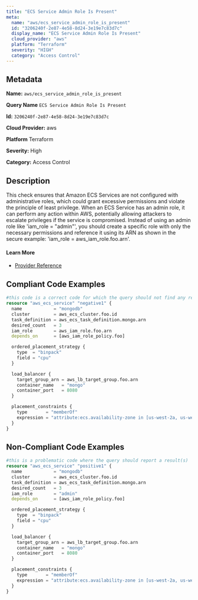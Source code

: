 ```yaml
---
title: "ECS Service Admin Role Is Present"
meta:
  name: "aws/ecs_service_admin_role_is_present"
  id: "3206240f-2e87-4e58-8d24-3e19e7c83d7c"
  display_name: "ECS Service Admin Role Is Present"
  cloud_provider: "aws"
  platform: "Terraform"
  severity: "HIGH"
  category: "Access Control"
---
```

## Metadata

**Name:** `aws/ecs_service_admin_role_is_present`

**Query Name** `ECS Service Admin Role Is Present`

**Id:** `3206240f-2e87-4e58-8d24-3e19e7c83d7c`

**Cloud Provider:** aws

**Platform** Terraform

**Severity:** High

**Category:** Access Control

## Description
This check ensures that Amazon ECS Services are not configured with administrative roles, which could grant excessive permissions and violate the principle of least privilege. When an ECS Service has an admin role, it can perform any action within AWS, potentially allowing attackers to escalate privileges if the service is compromised. Instead of using an admin role like 'iam_role = "admin"', you should create a specific role with only the necessary permissions and reference it using its ARN as shown in the secure example: 'iam_role = aws_iam_role.foo.arn'.

#### Learn More

 - [Provider Reference](https://registry.terraform.io/providers/hashicorp/aws/latest/docs/resources/ecs_service)


## Compliant Code Examples
```terraform
#this code is a correct code for which the query should not find any result
resource "aws_ecs_service" "negative1" {
  name            = "mongodb"
  cluster         = aws_ecs_cluster.foo.id
  task_definition = aws_ecs_task_definition.mongo.arn
  desired_count   = 3
  iam_role        = aws_iam_role.foo.arn
  depends_on      = [aws_iam_role_policy.foo]

  ordered_placement_strategy {
    type  = "binpack"
    field = "cpu"
  }

  load_balancer {
    target_group_arn = aws_lb_target_group.foo.arn
    container_name   = "mongo"
    container_port   = 8080
  }

  placement_constraints {
    type       = "memberOf"
    expression = "attribute:ecs.availability-zone in [us-west-2a, us-west-2b]"
  }
}
```
## Non-Compliant Code Examples
```terraform
#this is a problematic code where the query should report a result(s)
resource "aws_ecs_service" "positive1" {
  name            = "mongodb"
  cluster         = aws_ecs_cluster.foo.id
  task_definition = aws_ecs_task_definition.mongo.arn
  desired_count   = 3
  iam_role        = "admin"
  depends_on      = [aws_iam_role_policy.foo]

  ordered_placement_strategy {
    type  = "binpack"
    field = "cpu"
  }

  load_balancer {
    target_group_arn = aws_lb_target_group.foo.arn
    container_name   = "mongo"
    container_port   = 8080
  }

  placement_constraints {
    type       = "memberOf"
    expression = "attribute:ecs.availability-zone in [us-west-2a, us-west-2b]"
  }
}
```